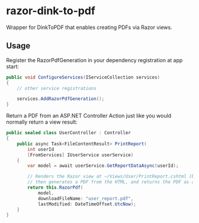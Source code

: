# razor-dink-to-pdf

Wrapper for DinkToPDF that enables creating PDFs via Razor views.

## Usage

Register the RazorPdfGeneration in your dependency registration at app start:

```csharp
public void ConfigureServices(IServiceCollection services)
{
	// other service registrations

	services.AddRazorPdfGeneration();
}
```

Return a PDF from an ASP.NET Controller Action just like you would normally return a view result:

```csharp
public sealed class UserController : Controller
{
	public async Task<FileContentResult> PrintReport(
		int userId
		[FromServices] IUserService userService)
	{
		var model = await userService.GetReportDataAsync(userId);

		// Renders the Razor view at ~/Views/User/PrintReport.cshtml (by default),
		// then generates a PDF from the HTML, and returns the PDF as a FileContentResult
		return this.RazorPdf(
			model,
			downloadFileName: "user_report.pdf",
			lastModified: DateTimeOffset.UtcNow);
	}
}
```
